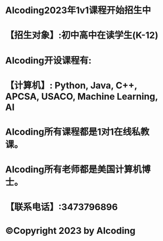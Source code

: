 #   AIcoding2023年1v1课程开始招生中
# 【招生对象】:初中高中在读学生(K-12)

# AIcoding开设课程有:
# 【计算机】: Python, Java, C++, APCSA, USACO, Machine Learning, AI
# AIcoding所有课程都是1对1在线私教课。
# AIcoding所有老师都是美国计算机博士。


# 【联系电话】:3473796896
# ©Copyright 2023 by AIcoding
